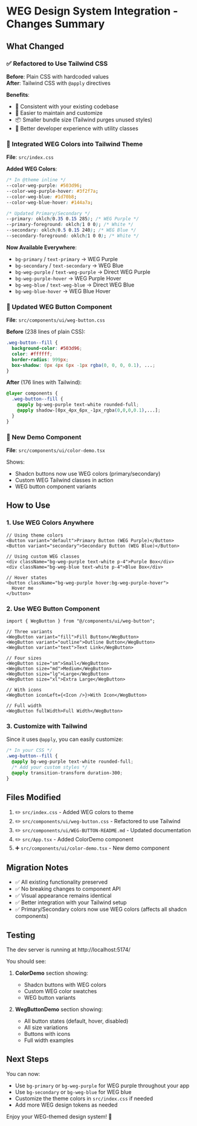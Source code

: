 # WEG Design System Integration - Changes Summary

## What Changed

### ✅ Refactored to Use Tailwind CSS

**Before**: Plain CSS with hardcoded values  
**After**: Tailwind CSS with `@apply` directives

**Benefits**:

- 🎨 Consistent with your existing codebase
- 🔧 Easier to maintain and customize
- 📦 Smaller bundle size (Tailwind purges unused styles)
- 🚀 Better developer experience with utility classes

### 🎨 Integrated WEG Colors into Tailwind Theme

**File**: `src/index.css`

**Added WEG Colors**:

```css
/* In @theme inline */
--color-weg-purple: #503d96;
--color-weg-purple-hover: #3f2f7a;
--color-weg-blue: #1d70b8;
--color-weg-blue-hover: #144a7a;

/* Updated Primary/Secondary */
--primary: oklch(0.35 0.15 285); /* WEG Purple */
--primary-foreground: oklch(1 0 0); /* White */
--secondary: oklch(0.5 0.15 240); /* WEG Blue */
--secondary-foreground: oklch(1 0 0); /* White */
```

**Now Available Everywhere**:

- `bg-primary` / `text-primary` → WEG Purple
- `bg-secondary` / `text-secondary` → WEG Blue
- `bg-weg-purple` / `text-weg-purple` → Direct WEG Purple
- `bg-weg-purple-hover` → WEG Purple Hover
- `bg-weg-blue` / `text-weg-blue` → Direct WEG Blue
- `bg-weg-blue-hover` → WEG Blue Hover

### 📝 Updated WEG Button Component

**File**: `src/components/ui/weg-button.css`

**Before** (238 lines of plain CSS):

```css
.weg-button--fill {
  background-color: #503d96;
  color: #ffffff;
  border-radius: 999px;
  box-shadow: 0px 4px 6px -1px rgba(0, 0, 0, 0.1), ...;
}
```

**After** (176 lines with Tailwind):

```css
@layer components {
  .weg-button--fill {
    @apply bg-weg-purple text-white rounded-full;
    @apply shadow-[0px_4px_6px_-1px_rgba(0,0,0,0.1),...];
  }
}
```

### 🎯 New Demo Component

**File**: `src/components/ui/color-demo.tsx`

Shows:

- Shadcn buttons now use WEG colors (primary/secondary)
- Custom WEG Tailwind classes in action
- WEG button component variants

## How to Use

### 1. Use WEG Colors Anywhere

```tsx
// Using theme colors
<Button variant="default">Primary Button (WEG Purple)</Button>
<Button variant="secondary">Secondary Button (WEG Blue)</Button>

// Using custom WEG classes
<div className="bg-weg-purple text-white p-4">Purple Box</div>
<div className="bg-weg-blue text-white p-4">Blue Box</div>

// Hover states
<button className="bg-weg-purple hover:bg-weg-purple-hover">
  Hover me
</button>
```

### 2. Use WEG Button Component

```tsx
import { WegButton } from "@/components/ui/weg-button";

// Three variants
<WegButton variant="fill">Fill Button</WegButton>
<WegButton variant="outline">Outline Button</WegButton>
<WegButton variant="text">Text Link</WegButton>

// Four sizes
<WegButton size="sm">Small</WegButton>
<WegButton size="md">Medium</WegButton>
<WegButton size="lg">Large</WegButton>
<WegButton size="xl">Extra Large</WegButton>

// With icons
<WegButton iconLeft={<Icon />}>With Icon</WegButton>

// Full width
<WegButton fullWidth>Full Width</WegButton>
```

### 3. Customize with Tailwind

Since it uses `@apply`, you can easily customize:

```css
/* In your CSS */
.weg-button--fill {
  @apply bg-weg-purple text-white rounded-full;
  /* Add your custom styles */
  @apply transition-transform duration-300;
}
```

## Files Modified

1. ✏️ `src/index.css` - Added WEG colors to theme
2. ✏️ `src/components/ui/weg-button.css` - Refactored to use Tailwind
3. ✏️ `src/components/ui/WEG-BUTTON-README.md` - Updated documentation
4. ✏️ `src/App.tsx` - Added ColorDemo component
5. ➕ `src/components/ui/color-demo.tsx` - New demo component

## Migration Notes

- ✅ All existing functionality preserved
- ✅ No breaking changes to component API
- ✅ Visual appearance remains identical
- ✅ Better integration with your Tailwind setup
- ✅ Primary/Secondary colors now use WEG colors (affects all shadcn components)

## Testing

The dev server is running at http://localhost:5174/

You should see:

1. **ColorDemo** section showing:

   - Shadcn buttons with WEG colors
   - Custom WEG color swatches
   - WEG button variants

2. **WegButtonDemo** section showing:
   - All button states (default, hover, disabled)
   - All size variations
   - Buttons with icons
   - Full width examples

## Next Steps

You can now:

- Use `bg-primary` or `bg-weg-purple` for WEG purple throughout your app
- Use `bg-secondary` or `bg-weg-blue` for WEG blue
- Customize the theme colors in `src/index.css` if needed
- Add more WEG design tokens as needed

Enjoy your WEG-themed design system! 🎨
